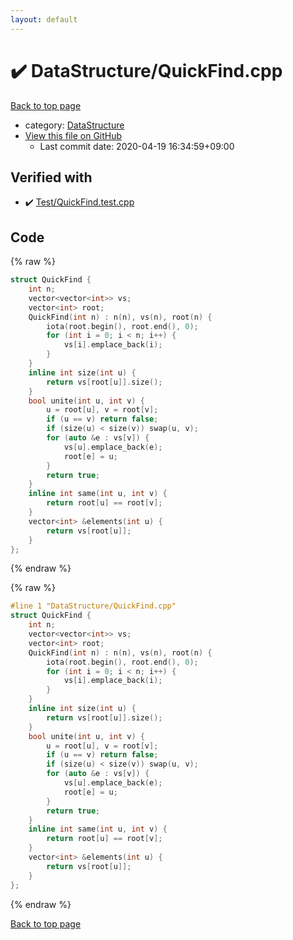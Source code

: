 ```yaml
---
layout: default
---
```


<!-- mathjax config similar to math.stackexchange -->
<script type="text/javascript" async
  src="https://cdnjs.cloudflare.com/ajax/libs/mathjax/2.7.5/MathJax.js?config=TeX-MML-AM_CHTML">
</script>
<script type="text/x-mathjax-config">
  MathJax.Hub.Config({
    TeX: { equationNumbers: { autoNumber: "AMS" }},
    tex2jax: {
      inlineMath: [ ['$','$'] ],
      processEscapes: true
    },
    "HTML-CSS": { matchFontHeight: false },
    displayAlign: "left",
    displayIndent: "2em"
  });
</script>

<script type="text/javascript" src="https://cdnjs.cloudflare.com/ajax/libs/jquery/3.4.1/jquery.min.js"></script>
<script src="https://cdn.jsdelivr.net/npm/jquery-balloon-js@1.1.2/jquery.balloon.min.js" integrity="sha256-ZEYs9VrgAeNuPvs15E39OsyOJaIkXEEt10fzxJ20+2I=" crossorigin="anonymous"></script>
<script type="text/javascript" src="../../assets/js/copy-button.js"></script>
<link rel="stylesheet" href="../../assets/css/copy-button.css" />


# :heavy_check_mark: DataStructure/QuickFind.cpp

<a href="../../index.html">Back to top page</a>

* category: <a href="../../index.html#5e248f107086635fddcead5bf28943fc">DataStructure</a>
* <a href="{{ site.github.repository_url }}/blob/master/DataStructure/QuickFind.cpp">View this file on GitHub</a>
    - Last commit date: 2020-04-19 16:34:59+09:00




## Verified with

* :heavy_check_mark: <a href="../../verify/Test/QuickFind.test.cpp.html">Test/QuickFind.test.cpp</a>


## Code

<a id="unbundled"></a>
{% raw %}
```cpp
struct QuickFind {
    int n;
    vector<vector<int>> vs;
    vector<int> root;
    QuickFind(int n) : n(n), vs(n), root(n) {
        iota(root.begin(), root.end(), 0);
        for (int i = 0; i < n; i++) {
            vs[i].emplace_back(i);
        }
    }
    inline int size(int u) {
        return vs[root[u]].size();
    }
    bool unite(int u, int v) {
        u = root[u], v = root[v];
        if (u == v) return false;
        if (size(u) < size(v)) swap(u, v);
        for (auto &e : vs[v]) {
            vs[u].emplace_back(e);
            root[e] = u;
        }
        return true;
    }
    inline int same(int u, int v) {
        return root[u] == root[v];
    }
    vector<int> &elements(int u) {
        return vs[root[u]];
    }
};
```
{% endraw %}

<a id="bundled"></a>
{% raw %}
```cpp
#line 1 "DataStructure/QuickFind.cpp"
struct QuickFind {
    int n;
    vector<vector<int>> vs;
    vector<int> root;
    QuickFind(int n) : n(n), vs(n), root(n) {
        iota(root.begin(), root.end(), 0);
        for (int i = 0; i < n; i++) {
            vs[i].emplace_back(i);
        }
    }
    inline int size(int u) {
        return vs[root[u]].size();
    }
    bool unite(int u, int v) {
        u = root[u], v = root[v];
        if (u == v) return false;
        if (size(u) < size(v)) swap(u, v);
        for (auto &e : vs[v]) {
            vs[u].emplace_back(e);
            root[e] = u;
        }
        return true;
    }
    inline int same(int u, int v) {
        return root[u] == root[v];
    }
    vector<int> &elements(int u) {
        return vs[root[u]];
    }
};

```
{% endraw %}

<a href="../../index.html">Back to top page</a>

